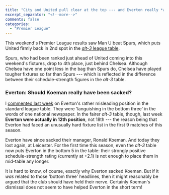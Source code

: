 ```yaml
---
title: "City and United pull clear at the top --- and Everton really *are* now showing relegation form"
excerpt_separator: "<!--more-->"
comments: false
categories: 
  - "Premier League"
---
```


This weekend's Premier League results saw Man U beat Spurs, which 
puts United firmly back in 2nd spot in the
[*alt-3* league table](/leagues/england-premier-league). 

Spurs,
who had been ranked just ahead of United coming into this weekend's
fixtures, drop to 4th place, just behind Chelsea.  Although
Chelsea have one point less in the bag than Spurs do, Chelsea have played
tougher fixtures so far than Spurs --- which is reflected in
the difference between their schedule-strength figures in the 
*alt-3* table.

### Everton: Should Koeman really have been sacked?

I [commented last week](/2017/10/22/epl) 
on Everton's rather misleading position in the standard
league table.  They were 'languishing in the bottom three' 
in the words of one national newspaper.  In the fairer *alt-3* table, 
though, last week **Everton were actually in 12th position**, not 
18th --- 
the reason being that Everton had faced an unusually hard fixture 
list in the first 9 matches of this season.

Everton have since sacked their manager, Ronald Koeman.  And today 
they lost again, at Leicester. For the first time this season,
even the *alt-3* table now puts Everton in the bottom 5 in the table:
their strongly positive schedule-strength rating (currently at +2.1) 
is not enough to place them in mid-table any longer.

It is hard to know, of course, exactly why Everton sacked Koeman.
But if it *was* related to those 'bottom three' headlines, then it 
might reasonably be argued that the club should have held their nerve.
Certainly Koeman's dismissal does not seem to have helped Everton in the 
short term!







